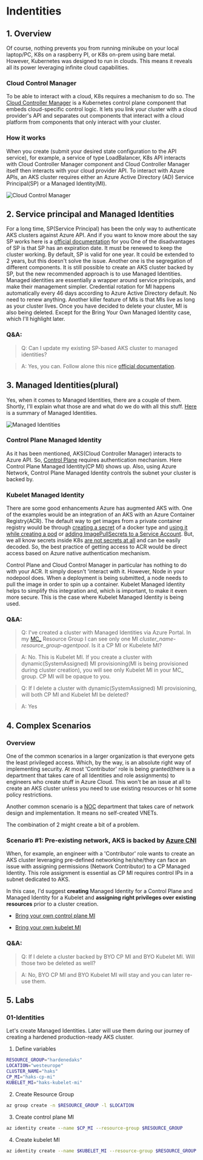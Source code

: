 # Indentities

## 1. Overview

Of course, nothing prevents you from running minikube on your local laptop/PC, K8s on a raspberry PI, or K8s on-prem using bare metal.
However, Kubernetes was designed to run in clouds. This means it reveals all its power leveraging infinite cloud capabilities.

### Cloud Control Manager

To be able to interact with a cloud, K8s requires a mechanism to do so.
The [Cloud Controller Manager](https://kubernetes.io/docs/concepts/architecture/cloud-controller/) is a Kubernetes control plane component that embeds cloud-specific control logic. It lets you link your cluster with a cloud provider's API and separates out components that interact with a cloud platform from components that only interact with your cluster.

### How it works

When you create (submit your desired state configuration to the API service), for example, a service of type LoadBalancer, K8s API interacts with Cloud Controller Manager component and Cloud Controller Manager itself then interacts with your cloud provider API. To interact with Azure APIs, an AKS cluster requires either an Azure Active Directory (AD) Service Principal(SP) or a Managed Identity(MI).

![Cloud Control Manager](./images/ccm.png)

## 2. Service principal and Managed Identities

For a long time, SP(Service Principal) has been the only way to authenticate AKS clusters against Azure API. And if you want to know more about the say SP works here is a [official documentation](https://docs.microsoft.com/en-us/azure/active-directory/develop/app-objects-and-service-principals) for you
One of the disadvantages of SP is that SP has an expiration date. It must be renewed to keep the cluster working. By default, SP is valid for one year. It could be extended to 2 years, but this doesn't solve the issue. Another one is the segregation of different components.
It is still possible to create an AKS cluster backed by SP, but the new recommended approach is to use Managed Identities. Managed identities are essentially a wrapper around service principals, and make their management simpler. Credential rotation for MI happens automatically every 46 days according to Azure Active Directory default. 
No need to renew anything. Another killer feature of MIs is that MIs live as long as your cluster lives. Once you have decided to delete your cluster, MI is also being deleted. Except for the Bring Your Own Managed Identity case, which I'll highlight later.

### Q&A:

> Q: Can I update my existing SP-based AKS cluster to managed identities?

> A: Yes, you can. Follow alone this nice [official documentation](https://docs.microsoft.com/en-us/azure/aks/use-managed-identity#update-an-aks-cluster-to-managed-identities).

## 3. Managed Identities(plural)

Yes, when it comes to Managed Identities, there are a couple of them. Shortly, I'll explain what those are and what do we do with all this stuff.
[Here](https://docs.microsoft.com/en-us/azure/aks/use-managed-identity#summary-of-managed-identities) is a summary of Managed Identities.

![Managed Identities](./images/identities.png)

### Control Plane Managed Identity

As it has been mentioned, AKS(Cloud Controller Manager) interacts to Azure API. So, [Control Plane](https://kubernetes.io/docs/concepts/overview/components/#control-plane-components) requires authentication mechanism.
Here Control Plane Managed Identity(CP MI) shows up. Also, using Azure Network, Control Plane Managed Identity controls the subnet your cluster is backed by.

### Kubelet Managed Identity

There are some good enhancements Azure has augmented AKS with. One of the examples would be an integration of an AKS with an Azure Container Registry(ACR). The default way to get images from a private container registry would be through [creating a secret](https://kubernetes.io/docs/tasks/configure-pod-container/pull-image-private-registry/#create-a-secret-by-providing-credentials-on-the-command-line) of a docker type and [using it while creating a pod](https://kubernetes.io/docs/tasks/configure-pod-container/pull-image-private-registry/#create-a-pod-that-uses-your-secret) or [adding ImagePullSecrets to a Service Account](https://kubernetes.io/docs/tasks/configure-pod-container/configure-service-account/#add-image-pull-secret-to-service-account). But, we all know secrets inside K8s [are not secrets at all](https://kubernetes.io/docs/concepts/configuration/secret/#risks) and can be easily decoded.
So, the best practice of getting access to ACR would be direct access based on Azure native authentication mechanism.

Control Plane and Cloud Control Manager in particular has nothing to do with your ACR. It simply doesn't 'interact with it. However, Node in your nodepool does.
When a deployment is being submitted, a node needs to pull the image in order to spin up a container. Kubelet Managed Identity helps to simplify this integration and, which is important, to make it even more secure.
This is the case where Kubelet Managed Identity is being used.

### Q&A:

> Q: I've created a cluster with Managed Identities via Azure Portal. In my [MC_](https://docs.microsoft.com/en-us/azure/aks/faq#why-are-two-resource-groups-created-with-aks) Resource Group I can see only one MI  *cluster_name-resource_group-agentpool*. Is it a CP MI or Kubelete MI?

> A: No. This is Kubelet MI. If you create a cluster with dynamic(SystemAssigned) MI provisioning(MI is being provisioned during cluster creation), you will see only Kubelet MI in your MC_ group. CP MI will be opaque to you.

> Q: If I delete a cluster with dynamic(SystemAssigned) MI provisioning, will both CP MI and Kubelet MI be deleted?

> A: Yes

## 4. Complex Scenarios

### Overview

One of the common scenarios in a larger organization is that everyone gets the least privileged access. Which, by the way, is an absolute right way of implementing security. At most 'Contributor' role is being granted(there is a department that takes care of all Identities and role assignments) to engineers who create stuff in Azure Cloud. This won't be an issue at all to create an AKS cluster unless you need to use existing resources or hit some policy restrictions.

Another common scenario is a [NOC](https://en.wikipedia.org/wiki/Network_operations_center) department that takes care of network design and implementation. It means no self-created VNETs.

The combination of 2 might create a bit of a problem.

### Scenario #1: Pre-existing network, AKS is backed by [Azure CNI](https://docs.microsoft.com/en-us/azure/aks/configure-azure-cni)

When, for example, an engineer with a 'Contributor' role wants to create an AKS cluster leveraging pre-defined networking he/she/they can face an issue with assigning permissions (Network Contributor) to a CP Managed Identity. This role assignment is essential as CP MI requires control IPs in a subnet dedicated to AKS.

In this case, I'd suggest **creating** Managed Identity for a Control Plane and Managed Identity for a Kubelet and **assigning right privileges over existing resources** prior to a cluster creation.

* [Bring your own control plane MI](https://docs.microsoft.com/en-gb/azure/aks/use-managed-identity#bring-your-own-control-plane-mi)

* [Bring your own kubelet MI](https://docs.microsoft.com/en-gb/azure/aks/use-managed-identity#bring-your-own-kubelet-mi)

### Q&A:
> Q: If I delete a cluster backed by BYO CP MI and BYO Kubelet MI. Will those two be deleted as well?

> A: No, BYO CP MI and BYO Kubelet MI will stay and you can later re-use them.

## 5. Labs

### 01-Identities

Let's create Managed Identities. Later will use them during our journey of creating a hardened production-ready AKS cluster.

1. Define variables

```bash
RESOURCE_GROUP="hardenedaks"
LOCATION="westeurope"
CLUSTER_NAME="haks"
CP_MI="haks-cp-mi"
KUBELET_MI="haks-kubelet-mi"
```

2. Create Resource Group

```bash
az group create -n $RESOURCE_GROUP -l $LOCATION
```

3. Create control plane MI

```bash
az identity create --name $CP_MI --resource-group $RESOURCE_GROUP
```

4. Create kubelet MI

```bash
az identity create --name $KUBELET_MI --resource-group $RESOURCE_GROUP
```
